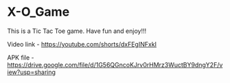 # X-O_Game
This is a Tic Tac Toe game. Have fun and enjoy!!!

Video link - https://youtube.com/shorts/dxFEgINFxkI

APK file - https://drive.google.com/file/d/1G56QGncoKJrv0rHMrz3WuctBY9dngY2F/view?usp=sharing

